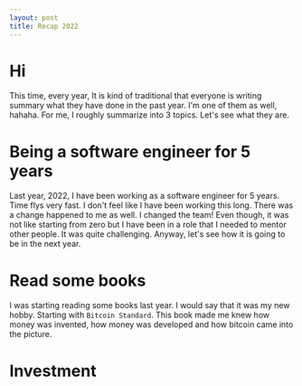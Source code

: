 ```yaml
---
layout: post
title: Recap 2022
---
```


# Hi

This time, every year, It is kind of traditional that everyone is writing summary what they have done in the past year. I'm one of them as well, hahaha. For me, I roughly summarize into 3 topics. Let's see what they are.

# Being a software engineer for 5 years

Last year, 2022, I have been working as a software engineer for 5 years. Time flys very fast. I don't feel like I have been working this long. There was a change happened to me as well. I changed the team! Even though, it was not like starting from zero but I have been in a role that I needed to mentor other people. It was quite challenging. Anyway, let's see how it is going to be in the next year.

# Read some books

I was starting reading some books last year. I would say that it was my new hobby. Starting with `Bitcoin Standard`. This book made me knew how money was invented, how money was developed and how bitcoin came into the picture.

# Investment
